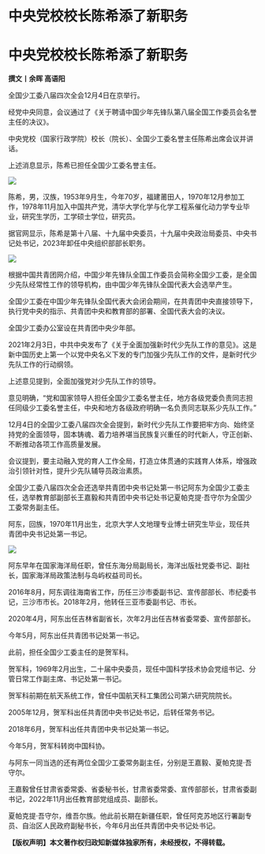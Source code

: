 # 中央党校校长陈希添了新职务

# 中央党校校长陈希添了新职务

**撰文丨余晖 高语阳**

全国少工委八届四次全会12月4日在京举行。

经党中央同意，会议通过了《关于聘请中国少年先锋队第八届全国工作委员会名誉主任的决议》。

中央党校（国家行政学院）校长（院长）、全国少工委名誉主任陈希出席会议并讲话。

上述消息显示，陈希已担任全国少工委名誉主任。

![](https://inews.gtimg.com/news_bt/OV7tuRj2DeKPWcv5lihMKlBaW3bpsvrfDkNZzBBmdDua0AA/1000)

陈希，男，汉族，1953年9月生，今年70岁，福建莆田人，1970年12月参加工作，1978年11月加入中国共产党，清华大学化学与化学工程系催化动力学专业毕业，研究生学历，工学硕士学位，研究员。

据官网显示，陈希是第十八届、十九届中央委员，十九届中央政治局委员、中央书记处书记，2023年卸任中央组织部部长职务。

![](https://inews.gtimg.com/news_bt/OZHcvgxcj4OwJ9L6p_M6Cs5qgDJpAn4z10zdeuxjDnO4sAA/1000)

根据中国共青团网介绍，中国少年先锋队全国工作委员会简称全国少工委，是全国少先队经常性工作的领导机构，由中国少年先锋队全国代表大会选举产生。

全国少工委在中国少年先锋队全国代表大会闭会期间，在共青团中央直接领导下，执行党中央的指示、共青团中央和教育部的部署、全国代表大会的决议。

全国少工委办公室设在共青团中央少年部。

2021年2月3日，中共中央发布了《关于全面加强新时代少先队工作的意见》。这是新中国历史上第一个以党中央名义下发的专门加强少先队工作的文件，是新时代少先队工作的行动纲领。

上述意见提到，全面加强党对少先队工作的领导。

意见明确，“党和国家领导人担任全国少工委名誉主任，地方各级党委负责同志担任同级少工委名誉主任，中央和地方各级政府明确一名负责同志联系少先队工作。”

12月4日的全国少工委八届四次全会提到，新时代少先队工作要把牢方向、始终坚持党的全面领导，固本铸魂、着力培养堪当民族复兴重任的时代新人，守正创新、不断推动各项工作高质量发展。

会议提到，要主动融入党的育人工作全局，打造立体贯通的实践育人体系，增强政治引领针对性，提升少先队辅导员政治素质。

全国少工委八届四次全会还选举共青团中央书记处第一书记阿东为全国少工委主任，选举教育部副部长王嘉毅和共青团中央书记处书记夏帕克提·吾守尔为全国少工委常务副主任。

阿东，回族，1970年11月出生，北京大学人文地理专业博士研究生毕业，现任共青团中央书记处第一书记。

![](https://inews.gtimg.com/news_bt/O7i8at8NpOx3kJPJ_4Im2yhrOUQK1gfW5mQplidEhf3-8AA/1000)

阿东早年在国家海洋局任职，曾任东海分局副局长，海洋出版社党委书记、副社长，国家海洋局政策法制与岛屿权益司司长。

2016年8月，阿东调往海南省工作，历任三沙市委副书记、宣传部部长、市纪委书记，三沙市市长。2018年2月，他转任三亚市委副书记、市长。

2020年4月，阿东出任吉林省副省长，次年2月出任吉林省委常委、宣传部部长。

今年5月，阿东出任共青团书记处第一书记。

此前，担任全国少工委主任的是贺军科。

贺军科，1969年2月出生，二十届中央委员，现任中国科学技术协会党组书记、分管日常工作副主席、书记处第一书记。

贺军科前期在航天系统工作，曾任中国航天科工集团公司第六研究院院长。

2005年12月，贺军科出任共青团中央书记处书记，后转任常务书记。

2018年6月，贺军科出任共青团中央书记处第一书记。

今年5月，贺军科转岗中国科协。

与阿东一同当选的还有两位全国少工委常务副主任，分别是王嘉毅、夏帕克提·吾守尔。

王嘉毅曾任甘肃省委常委、省委秘书长，甘肃省委常委、宣传部部长，甘肃省委副书记，2022年11月出任教育部党组成员、副部长。

夏帕克提·吾守尔，维吾尔族。他此前长期在新疆任职，曾任阿克苏地区行署副专员、自治区人民政府副秘书长，今年6月出任共青团中央书记处书记。

**【版权声明】本文著作权归政知新媒体独家所有，未经授权，不得转载。**

